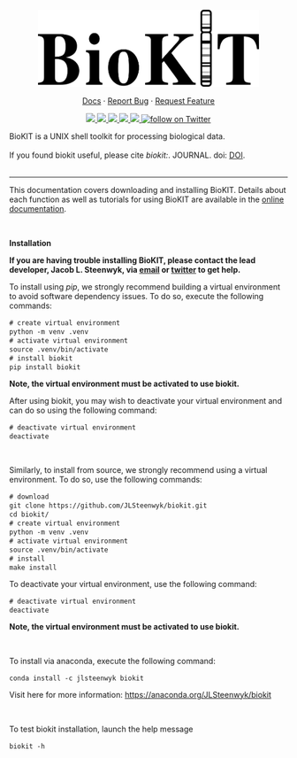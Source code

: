 <p align="center">
  <a href="https://github.com/jlsteenwyk/biokit">
    <img src="https://raw.githubusercontent.com/JLSteenwyk/biokit/master/docs/_static/img/logo.png" alt="Logo" width="400">
  </a>
  <p align="center">
    <a href="https://jlsteenwyk.com/biokit/">Docs</a>
    ·
    <a href="https://github.com/jlsteenwyk/biokit/issues">Report Bug</a>
    ·
    <a href="https://github.com/jlsteenwyk/biokit/issues">Request Feature</a>
  </p>
    <p align="center">
        <a href="https://lbesson.mit-license.org/" alt="License">
            <img src="https://img.shields.io/badge/License-MIT-blue.svg">
        </a>
        <a href="https://pypi.org/project/biokit/" alt="PyPI - Python Version">
            <img src="https://img.shields.io/pypi/pyversions/biokit">
        </a>
        <a href="https://github.com/JLSteenwyk/biokit/actions" alt="Build">
            <img src="https://img.shields.io/github/workflow/status/jlsteenwyk/biokit/CI/master">
        </a>
        <a href="https://codecov.io/gh/jlsteenwyk/biokit" alt="Coverage">
          <img src="https://codecov.io/gh/jlsteenwyk/biokit/branch/master/graph/badge.svg?token=0J49I6441V">
        </a>
        <a href="https://github.com/jlsteenwyk/biokit/graphs/contributors" alt="Contributors">
            <img src="https://img.shields.io/github/contributors/jlsteenwyk/biokit">
        </a>
        <a href="https://twitter.com/intent/follow?screen_name=jlsteenwyk" alt="Author Twitter">
            <img src="https://img.shields.io/twitter/follow/jlsteenwyk?style=social&logo=twitter"
                alt="follow on Twitter">
        </a>
    </p>
</p>

BioKIT is a UNIX shell toolkit for processing biological data.<br /><br />
If you found biokit useful, please cite *biokit:*. JOURNAL. doi: [DOI](LINK).
<br /><br />

---

This documentation covers downloading and installing BioKIT. Details about each function as well as tutorials for using BioKIT are available in the <a href="https://jlsteenwyk.com/BioKIT/">online documentation</a>.

<br />

**Installation** <br />

**If you are having trouble installing BioKIT, please contact the lead developer, Jacob L. Steenwyk, via [email](https://jlsteenwyk.com/contact.html) or [twitter](https://twitter.com/jlsteenwyk) to get help.**

To install using *pip*, we strongly recommend building a virtual environment to avoid software dependency issues. To do so, execute the following commands:
```shell
# create virtual environment
python -m venv .venv
# activate virtual environment
source .venv/bin/activate
# install biokit
pip install biokit
```

**Note, the virtual environment must be activated to use biokit.**

After using biokit, you may wish to deactivate your virtual environment and can do so using the following command:
```shell
# deactivate virtual environment
deactivate
```

<br />

Similarly, to install from source, we strongly recommend using a virtual environment. To do so, use the following commands:
```shell
# download
git clone https://github.com/JLSteenwyk/biokit.git
cd biokit/
# create virtual environment
python -m venv .venv
# activate virtual environment
source .venv/bin/activate
# install
make install
```
To deactivate your virtual environment, use the following command:
```shell
# deactivate virtual environment
deactivate
```
**Note, the virtual environment must be activated to use biokit.**

<br />

To install via anaconda, execute the following command:
```shell
conda install -c jlsteenwyk biokit
```
Visit here for more information:
https://anaconda.org/JLSteenwyk/biokit

<br />

To test biokit installation, launch the help message

```shell
biokit -h
```
